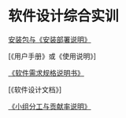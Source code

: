 # 软件设计综合实训

[安装包与《安装部署说明》](https://github.com/SAAD-CAT/Scan-code-ordering-system/blob/master/Documents/install_instruction.md)

[《用户手册》或《使用说明》]

[《软件需求规格说明书》](https://github.com/SAAD-CAT/Scan-code-ordering-system/blob/master/Documents/%E9%9C%80%E6%B1%82%E8%A7%84%E6%A0%BC%E8%AF%B4%E6%98%8E%E4%B9%A6.md)

[《软件设计文档》]

[《小组分工与贡献率说明》](https://github.com/SAAD-CAT/Scan-code-ordering-system/blob/master/SDdocuments/%E5%B0%8F%E7%BB%84%E5%88%86%E5%B7%A5%E4%B8%8E%E8%B4%A1%E7%8C%AE%E7%8E%87%E8%AF%B4%E6%98%8E.md)
